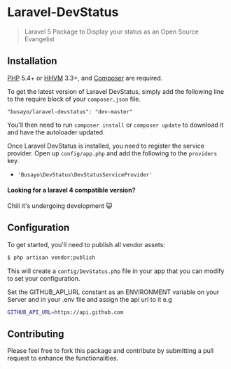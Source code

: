 # Laravel-DevStatus

> Laravel 5 Package to Display your status as an Open Source Evangelist

## Installation

[PHP](https://php.net) 5.4+ or [HHVM](http://hhvm.com) 3.3+, and [Composer](https://getcomposer.org) are required.

To get the latest version of Laravel DevStatus, simply add the following line to the require block of your `composer.json` file.

```
"busayo/laravel-devstatus": "dev-master"
```

You'll then need to run `composer install` or `composer update` to download it and have the autoloader updated.

Once Laravel DevStatus is installed, you need to register the service provider. Open up `config/app.php` and add the following to the `providers` key.

* `'Busayo\DevStatus\DevStatusServiceProvider'`

#### Looking for a laravel 4 compatible version?

Chill it's undergoing development :smiley_cat:


## Configuration

To get started, you'll need to publish all vendor assets:

```bash
$ php artisan vendor:publish
```

This will create a `config/DevStatus.php` file in your app that you can modify to set your configuration.

Set the GITHUB_API_URL constant as an ENVIRONMENT variable on your Server and in your .env file and assign the api url to it e.g

```bash
GITHUB_API_URL=https://api.github.com
```

## Contributing

Please feel free to fork this package and contribute by submitting a pull request to enhance the functionalities.

